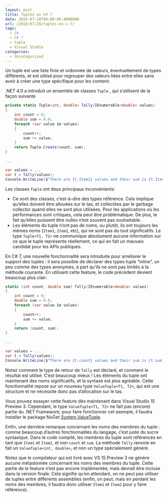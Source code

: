 ```yaml
---
layout: post
title: Tuples en C# 7
date: 2016-07-28T00:00:00.0000000
url: /2016/07/28/tuples-en-c-7/
tags:
  - C#
  - C# 7
  - tuple
  - Visual Studio
categories:
  - Uncategorized
---
```



Un tuple est une liste finie et ordonnée de valeurs, éventuellement de types différents, et est utilisé pour regrouper des valeurs liées entre elles sans avoir à créer une type spécifique pour les contenir.

.NET 4.0 a introduit un ensemble de classes `Tuple` , qui s’utilisent de la façon suivante

```csharp
private static Tuple<int, double> Tally(IEnumerable<double> values)
{
    int count = 0;
    double sum = 0.0;
    foreach (var value in values)
    {
        count++;
        sum += value;
    }
    return Tuple.Create(count, sum);
}

...

var values = ...
var t = Tally(values);
Console.WriteLine($"There are {t.Item1} values and their sum is {t.Item2}");
```

Les classes `Tuple` ont deux principaux inconvénients:

- Ce sont des classes, c’est-à-dire des types référence. Cela implique qu’elles doivent être allouées sur le tas, et collectées par le garbage collector quand elles ne sont plus utilisées. Pour les applications où les performances sont critiques, cela peut être problématique. De plus, le fait qu’elles puissent être nulles n’est souvent pas souhaitable.
- Les éléments du tuple n’ont pas de noms, ou plutôt, ils ont toujours les mêmes noms (`Item1`, `Item2`, etc), qui ne sont pas du tout significatifs. Le type `Tuple<T1, T2>` ne communique absolument aucune information sur ce que le tuple représente réellement, ce qui en fait un mauvais candidat pour les APIs publiques.


En C# 7, une nouvelle fonctionnalité sera introduite pour améliorer le support des tuples : il sera possible de déclarer des types tuple “inline”, un peu comme des types anonymes, à part qu’ils ne sont pas limités à la méthode courante. En utilisant cette feature, le code précédent devient beaucoup plus clair:

```csharp
static (int count, double sum) Tally(IEnumerable<double> values)
{
    int count = 0;
    double sum = 0.0;
    foreach (var value in values)
    {
        count++;
        sum += value;
    }
    return (count, sum);
}

...

var values = ...
var t = Tally(values);
Console.WriteLine($"There are {t.count} values and their sum is {t.sum}");
```

Notez comment le type de retour de `Tally` est déclaré, et comment le résultat est utilisé. C’est beaucoup mieux ! Les éléments du tuple ont maintenant des noms significatifs, et la syntaxe est plus agréable. Cette fonctionnalité repose sur un nouveau type `ValueTuple<T1, T2>`, qui est une structure et ne nécessite donc pas d’allocation sur le tas.

Vous pouvez essayer cette feature dès maintenant dans Visual Studio 15 Preview 3. Cependant, le type `ValueTuple<T1, T2>` ne fait pas (encore) partie du .NET Framework; pour faire fonctionner cet exemple, il faudra installer le package NuGet [System.ValueTuple](https://packages.nuget.org/packages/System.ValueTuple).

Enfin, une dernière remarque concernant les noms des membres du tuple : comme beaucoup d’autres fonctionnalités du langage, c’est juste du sucre syntaxique. Dans le code compilé, les membres du tuple sont référencés en tant que `Item1` et `Item2`, et non `count` et `sum`. La méthode `Tally` renvoie en fait un `ValueTuple<int, double>`, et non un type spécialement généré.

Notez que le compilateur qui est livré avec VS 15 Preview 3 ne génère aucune métadonnée concernant les noms des membres du tuple. Cette partie de la feature n’est pas encore implémentée, mais devrait être incluse dans la version finale. Cela signifie qu’en attendant, on ne peut pas utiliser de tuples entre différents assemblies (enfin, on peut, mais en perdant les noms des membres, il faudra donc utiliser `Item1` et `Item2` pour y faire référence).

